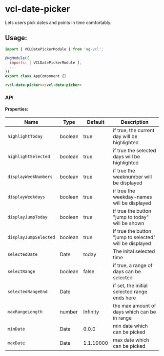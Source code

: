 # vcl-date-picker

Lets users pick dates and points in time comfortably.

## Usage:

```js
import { VCLDatePickerModule } from 'ng-vcl';

@NgModule({
  imports: [ VCLDatePickerModule ],
  ...
})
export class AppComponent {}
```

 ```html
<vcl-date-picker></vcl-date-picker>
 ```

### API

#### Properties:

| Name                             | Type        | Default   | Description
| -------------------------        | ----------- | --------- |--------------
| `highlightToday`                 | boolean     | true      | if true, the current day will be highlighted
| `highlightSelected`              | boolean     | true      | if true the selected days will be highlighted
| `displayWeekNumbers`             | boolean     | true      | if true the weeknumber will be displayed
| `displayWeekdays`                | boolean     | true      | if true the weekday-names will be displayed
| `displayJumpToday`               | boolean     | true      | if true the button "jump to today" will be shown
| `displayJumpSelected`            | boolean     | true      | if true the button "jump to selected" will be displayed
| `selectedDate`                   | Date        | today     | The inital selected time
| `selectRange`                    | boolean     | false     | if true, a range of days can be selected
| `selectedRangeEnd`               | Date        |           | if set, the initial selected range ends here
| `maxRangeLength`                 | number      | Infinity  | the max amount of days which can be in range
| `minDate`                        | Date        | 0.0.0     | min date which can be picked
| `maxDate`                        | Date        | 1.1.10000 | max date which can be picked
